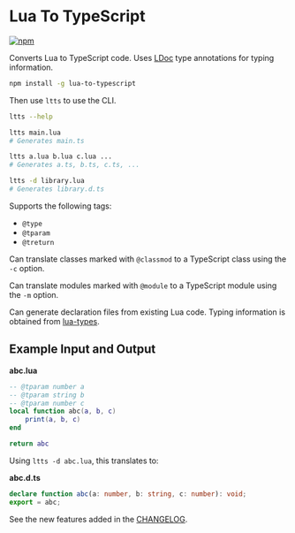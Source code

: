 # Lua To TypeScript

<a href="https://www.npmjs.com/package/lua-to-typescript"><img alt="npm" src="https://img.shields.io/npm/v/lua-to-typescript.svg?style=for-the-badge" /></a>

Converts Lua to TypeScript code. Uses [LDoc](https://stevedonovan.github.io/ldoc/) type annotations for typing information.

```sh
npm install -g lua-to-typescript
```

Then use `ltts` to use the CLI.

```sh
ltts --help

ltts main.lua
# Generates main.ts

ltts a.lua b.lua c.lua ...
# Generates a.ts, b.ts, c.ts, ...

ltts -d library.lua
# Generates library.d.ts
```

Supports the following tags:

- `@type`
- `@tparam`
- `@treturn`

Can translate classes marked with `@classmod` to a TypeScript class using the `-c` option.

Can translate modules marked with `@module` to a TypeScript module using the `-m` option.

Can generate declaration files from existing Lua code. Typing information is obtained from [lua-types](https://github.com/ark120202/lua-types).

## Example Input and Output

**abc.lua**

```lua
-- @tparam number a
-- @tparam string b
-- @tparam number c
local function abc(a, b, c)
    print(a, b, c)
end

return abc
```

Using `ltts -d abc.lua`, this translates to:

**abc.d.ts**

```ts
declare function abc(a: number, b: string, c: number): void;
export = abc;
```

See the new features added in the [CHANGELOG](CHANGELOG.md).
